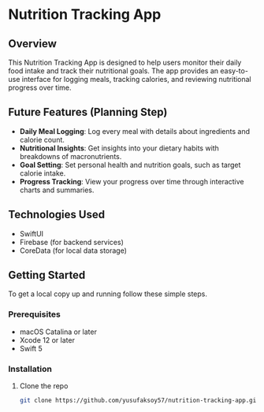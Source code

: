 # Nutrition Tracking App

## Overview
This Nutrition Tracking App is designed to help users monitor their daily food intake and track their nutritional goals. The app provides an easy-to-use interface for logging meals, tracking calories, and reviewing nutritional progress over time.

## Future Features (Planning Step)

- **Daily Meal Logging**: Log every meal with details about ingredients and calorie count.
- **Nutritional Insights**: Get insights into your dietary habits with breakdowns of macronutrients.
- **Goal Setting**: Set personal health and nutrition goals, such as target calorie intake.
- **Progress Tracking**: View your progress over time through interactive charts and summaries.

## Technologies Used

- SwiftUI
- Firebase (for backend services)
- CoreData (for local data storage)

## Getting Started

To get a local copy up and running follow these simple steps.

### Prerequisites

- macOS Catalina or later
- Xcode 12 or later
- Swift 5

### Installation

1. Clone the repo
   ```sh
   git clone https://github.com/yusufaksoy57/nutrition-tracking-app.git
